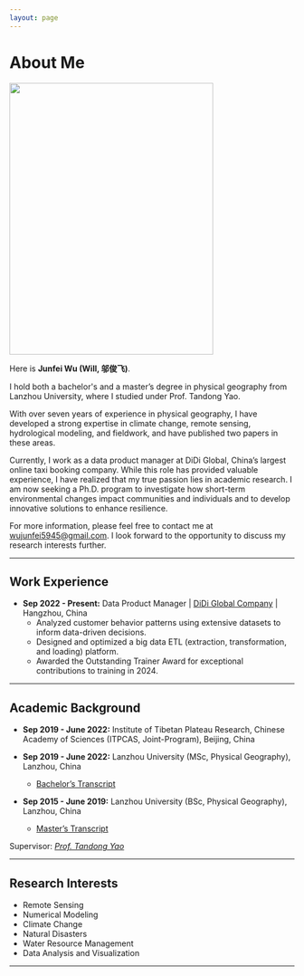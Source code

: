 ```yaml
---
layout: page
---
```



# About Me

<img src="https://junfeiwu.github.io/junfei02.jpg" class="floatpic" width="360" height="480">

Here is **Junfei Wu (Will, 邬俊飞)**.

I hold both a bachelor's and a master’s degree in physical geography from Lanzhou University, where I studied under Prof. Tandong Yao.

With over seven years of experience in physical geography, I have developed a strong expertise in climate change, remote sensing, hydrological modeling, and fieldwork, and have published two papers in these areas.

Currently, I work as a data product manager at DiDi Global, China’s largest online taxi booking company. While this role has provided valuable experience, I have realized that my true passion lies in academic research. I am now seeking a Ph.D. program to investigate how short-term environmental changes impact communities and individuals and to develop innovative solutions to enhance resilience.

For more information, please feel free to contact me at wujunfei5945@gmail.com. I look forward to the opportunity to discuss my research interests further.






---

## Work Experience

- **Sep 2022 - Present:** Data Product Manager | [DiDi Global Company](https://www.didiglobal.com/about-didi/about-us) |
  Hangzhou, China
  - Analyzed customer behavior patterns using extensive datasets to inform data-driven decisions.
  - Designed and optimized a big data ETL (extraction, transformation, and loading) platform. 
  - Awarded the Outstanding Trainer Award for exceptional contributions to training in 2024.

---

## Academic Background

- **Sep 2019 - June 2022:** Institute of Tibetan Plateau Research, Chinese Academy of Sciences (ITPCAS, Joint-Program), Beijing, China
- **Sep 2019 - June 2022:** Lanzhou University (MSc, Physical Geography), Lanzhou, China
  - [Bachelor’s Transcript](https://junfeiwu.github.io/file/Transcript_Undergraduate.pdf)
  
- **Sep 2015 - June 2019:** Lanzhou University (BSc, Physical Geography), Lanzhou, China
  - [Master’s Transcript](https://junfeiwu.github.io/file/Transcript_Master.pdf)

Supervisor: *[Prof. Tandong Yao](http://tdyao.itpcas.ac.cn/)*

---

## Research Interests

- Remote Sensing
- Numerical Modeling
- Climate Change
- Natural Disasters
- Water Resource Management
- Data Analysis and Visualization

---

